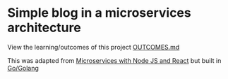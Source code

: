 # Simple blog in a microservices architecture


View the learning/outcomes of this project
[OUTCOMES.md](OUTCOMES.md)


This was adapted from [Microservices with Node JS and React](https://www.youtube.com/playlist?list=PLMhLdUN2ZKJ0NS8LmbRC6uRDLDoJsiMuD)
but built in [Go/Golang](https://go.dev/)